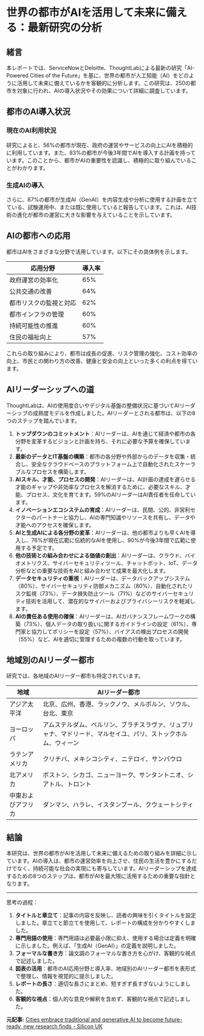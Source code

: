 # 世界の都市がAIを活用して未来に備える：最新研究の分析

## 緒言

本レポートでは、ServiceNowとDeloitte、ThoughtLabによる最新の研究「AI-Powered Cities of the Future」を基に、世界の都市が人工知能（AI）をどのように活用して未来に備えているかを客観的に分析します。この研究は、250の都市を対象に行われ、AIの導入状況やその効果について詳細に調査しています。

## 都市のAI導入状況

### 現在のAI利用状況

研究によると、56%の都市が現在、政府の運営やサービスの向上にAIを積極的に利用しています。また、83%の都市が今後3年間でAIを導入する計画を持っています。このことから、都市がAIの重要性を認識し、積極的に取り組んでいることがわかります。

### 生成AIの導入

さらに、87%の都市が生成AI（GenAI）を内容生成や分析に使用する計画を立てている、試験運用中、または既に使用していると報告しています。これは、AI技術の進化が都市の運営に大きな影響を与えていることを示しています。

## AIの都市への応用

都市はAIをさまざまな分野で活用しています。以下にその具体例を示します。

| 応用分野 | 導入率 |
|----------|--------|
| 政府運営の効率化 | 65% |
| 公共交通の改善 | 64% |
| 都市リスクの監視と対応 | 62% |
| 都市インフラの管理 | 60% |
| 持続可能性の推進 | 60% |
| 住民の福祉向上 | 57% |

これらの取り組みにより、都市は成長の促進、リスク管理の強化、コスト効率の向上、市民との関わり方の改善、健康と安全の向上といった多くの利点を得ています。

## AIリーダーシップへの道

ThoughtLabは、AIの使用度合いやデジタル基盤の整備状況に基づいてAIリーダーシップの成熟度モデルを作成しました。AIリーダーとされる都市は、以下の8つのステップを踏んでいます。

1. **トップダウンのコミットメント**：AIリーダーは、AIを通じて経済や都市の各分野を変革するビジョンと計画を持ち、それに必要な予算を確保しています。
2. **最新のデータとIT基盤の構築**：都市の各分野や外部からのデータを収集・統合し、安全なクラウドベースのプラットフォーム上で自動化されたスケーラブルなプロセスを構築します。
3. **AIスキル、才能、プロセスの開発**：AIリーダーは、AI計画の達成を遅らせる才能のギャップや非効率なプロセスを解消するために、必要なスキル、才能、プロセス、文化を育てます。59%のAIリーダーはAI責任者を任命しています。
4. **イノベーションエコシステムの育成**：AIリーダーは、民間、公的、非営利セクターのパートナーと協力し、AIの専門知識やリソースを共有し、データや才能へのアクセスを確保します。
5. **AIと生成AIによる各分野の変革**：AIリーダーは、他の都市よりも早くAIを導入し、76%が現在広範に伝統的なAIを使用し、90%が今後3年間で広範に使用する予定です。
6. **他の技術との組み合わせによる価値の創出**：AIリーダーは、クラウド、バイオメトリクス、サイバーセキュリティツール、チャットボット、IoT、データ分析などの重要な技術をAIと組み合わせて成果を最大化します。
7. **データセキュリティの重視**：AIリーダーは、データバックアップシステム（80%）、サイバーセキュリティ防御メカニズム（80%）、自動化されたリスク監視（73%）、データ損失防止ツール（71%）などのサイバーセキュリティ技術を活用して、潜在的なサイバーおよびプライバシーリスクを軽減します。
8. **AIの責任ある使用の確保**：AIリーダーは、AIガバナンスフレームワークの構築（73%）、個人データの取り扱いに関するガイドラインの設定（61%）、専門家と協力してポリシーを設定（57%）、バイアスの検出プロセスの開発（55%）など、AIを適切に管理するための複数の行動を取っています。

## 地域別のAIリーダー都市

研究では、各地域のAIリーダー都市も特定されています。

| 地域 | AIリーダー都市 |
|------|----------------|
| アジア太平洋 | 北京、広州、香港、ラックノウ、メルボルン、ソウル、台北、東京 |
| ヨーロッパ | アムステルダム、ベルリン、ブラチスラヴァ、リュブリャナ、マドリード、マルセイユ、パリ、ストックホルム、ウィーン |
| ラテンアメリカ | クリチバ、メキシコシティ、ニテロイ、サンパウロ |
| 北アメリカ | ボストン、シカゴ、ニューヨーク、サンタントニオ、シアトル、トロント |
| 中東およびアフリカ | ダンマン、ハラレ、イスタンブール、クウェートシティ |

## 結論

本研究は、世界の都市がAIを活用して未来に備えるための取り組みを詳細に示しています。AIの導入は、都市の運営効率を向上させ、住民の生活を豊かにするだけでなく、持続可能な社会の実現にも寄与しています。AIリーダーシップを達成するための8つのステップは、都市がAIを最大限に活用するための重要な指針となります。

---

思考の過程：

1. **タイトルと章立て**：記事の内容を反映し、読者の興味を引くタイトルを設定しました。章立てと節立てを使用して、レポートの構成を分かりやすくしました。
2. **専門用語の使用**：専門用語は必要最小限に抑え、使用する場合は定義を明確に示しました。例えば、「生成AI（GenAI）」の定義を説明しました。
3. **フォーマルな書き方**：論文調のフォーマルな書き方を心がけ、客観的な視点で記述しました。
4. **図表の活用**：都市のAI応用分野と導入率、地域別のAIリーダー都市を表形式で整理し、情報を視覚的に提示しました。
5. **レポートの長さ**：適切な長さにまとめ、短すぎず長すぎないようにしました。
6. **客観的な視点**：個人的な意見や解釈を含めず、客観的な視点で記述しました。

**元記事:** [Cities embrace traditional and generative AI to become future-ready, new research finds - Silicon UK](https://www.silicon.co.uk/press-release/cities-embrace-traditional-and-generative-ai-to-become-future-ready-new-research-finds)